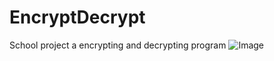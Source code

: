 # EncryptDecrypt
School project a encrypting and decrypting program
 ![Image](https://i.imgur.com/CxDUhsA.png)
